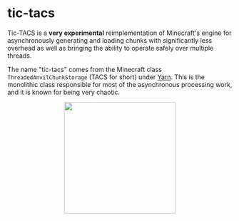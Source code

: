 # tic-tacs

Tic-TACS is a **very experimental** reimplementation of Minecraft's engine for asynchronously generating and loading chunks with significantly less overhead as well as bringing the ability to operate safely over multiple threads. 

The name "tic-tacs" comes from the Minecraft class `ThreadedAnvilChunkStorage` (TACS for short) under [Yarn](https://github.com/FabricMC/yarn/). This is the monolithic class responsible for most of the asynchronous processing work, and it is known for being very chaotic.


<p align="center">
  <img src="https://i.imgur.com/CyA190s.png" width="250" />
</p>
